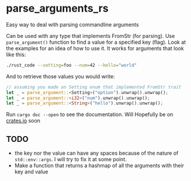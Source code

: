 # parse_arguments_rs
Easy way to deal with parsing commandline arguments

Can be used with any type that implements FromStr (for parsing).
Use `parse_argument()` function to find a value for a specified key (flag). Look at the examples for an idea of how to use it. 
It works for arguments that look like this: 

```bash
./rust_code --setting=foo --num=42 --hello="world"
```
And to retrieve those values you would write:
```rust
// assuming you made an Setting enum that implemented FromStr trait
let _ = parse_argument::<Setting>("option").unwrap().unwrap();
let _ = parse_argument::<i32>("num").unwrap().unwrap();
let _ = parse_argument::<String>("hello").unwrap().unwrap();
```

Run `cargo doc --open` to see the documentation.
Will Hopefully be on [crates.io](https://crates.io) soon

## TODO
* the key nor the value can have any spaces because of the nature of `std::env::args`. I will try to fix it at some point.
* Make a function that returns a hashmap of all the arguments with their key and value
